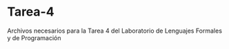 # Tarea-4
Archivos necesarios para la Tarea 4 del Laboratorio de Lenguajes Formales y de Programación
